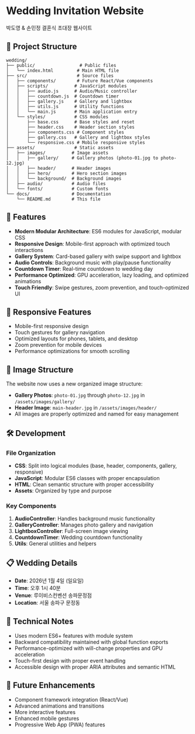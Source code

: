 # Wedding Invitation Website

박도영 & 손민정 결혼식 초대장 웹사이트

## 📁 Project Structure

```
wedding/
├── public/                 # Public files
│   └── index.html         # Main HTML file
├── src/                   # Source files
│   ├── components/        # Future React/Vue components
│   ├── scripts/          # JavaScript modules
│   │   ├── audio.js      # Audio/Music controller
│   │   ├── countdown.js  # Countdown timer
│   │   ├── gallery.js    # Gallery and lightbox
│   │   ├── utils.js      # Utility functions
│   │   └── main.js       # Main application entry
│   └── styles/           # CSS modules
│       ├── base.css      # Base styles and reset
│       ├── header.css    # Header section styles
│       ├── components.css # Component styles
│       ├── gallery.css   # Gallery and lightbox styles
│       └── responsive.css # Mobile responsive styles
├── assets/               # Static assets
│   ├── images/          # Image assets
│   │   ├── gallery/     # Gallery photos (photo-01.jpg to photo-12.jpg)
│   │   ├── header/      # Header images
│   │   ├── hero/        # Hero section images
│   │   └── background/  # Background images
│   ├── audio/           # Audio files
│   └── fonts/           # Custom fonts
└── docs/                # Documentation
    └── README.md        # This file
```

## 🚀 Features

- **Modern Modular Architecture**: ES6 modules for JavaScript, modular CSS
- **Responsive Design**: Mobile-first approach with optimized touch interactions
- **Gallery System**: Card-based gallery with swipe support and lightbox
- **Audio Controls**: Background music with play/pause functionality
- **Countdown Timer**: Real-time countdown to wedding day
- **Performance Optimized**: GPU acceleration, lazy loading, and optimized animations
- **Touch Friendly**: Swipe gestures, zoom prevention, and touch-optimized UI

## 📱 Responsive Features

- Mobile-first responsive design
- Touch gestures for gallery navigation
- Optimized layouts for phones, tablets, and desktop
- Zoom prevention for mobile devices
- Performance optimizations for smooth scrolling

## 🎨 Image Structure

The website now uses a new organized image structure:

- **Gallery Photos**: `photo-01.jpg` through `photo-12.jpg` in `/assets/images/gallery/`
- **Header Image**: `main-header.jpg` in `/assets/images/header/`
- All images are properly optimized and named for easy management

## 🛠️ Development

### File Organization

- **CSS**: Split into logical modules (base, header, components, gallery, responsive)
- **JavaScript**: Modular ES6 classes with proper encapsulation
- **HTML**: Clean semantic structure with proper accessibility
- **Assets**: Organized by type and purpose

### Key Components

1. **AudioController**: Handles background music functionality
2. **GalleryController**: Manages photo gallery and navigation
3. **LightboxController**: Full-screen image viewing
4. **CountdownTimer**: Wedding countdown functionality
5. **Utils**: General utilities and helpers

## 📋 Wedding Details

- **Date**: 2026년 1월 4일 (일요일)
- **Time**: 오후 1시 40분
- **Venue**: 루이비스컨벤션 송파문정점
- **Location**: 서울 송파구 문정동

## 🔧 Technical Notes

- Uses modern ES6+ features with module system
- Backward compatibility maintained with global function exports
- Performance-optimized with will-change properties and GPU acceleration
- Touch-first design with proper event handling
- Accessible design with proper ARIA attributes and semantic HTML

## 🎯 Future Enhancements

- Component framework integration (React/Vue)
- Advanced animations and transitions
- More interactive features
- Enhanced mobile gestures
- Progressive Web App (PWA) features